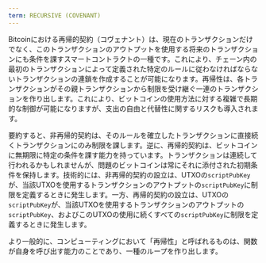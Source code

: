 ```yaml
---
term: RECURSIVE (COVENANT)
---
```


Bitcoinにおける再帰的契約（コヴェナント）は、現在のトランザクションだけでなく、このトランザクションのアウトプットを使用する将来のトランザクションにも条件を課すスマートコントラクトの一種です。これにより、チェーン内の最初のトランザクションによって定義された特定のルールに従わなければならないトランザクションの連鎖を作成することが可能になります。再帰性は、各トランザクションがその親トランザクションから制限を受け継ぐ一連のトランザクションを作り出します。これにより、ビットコインの使用方法に対する複雑で長期的な制御が可能になりますが、支出の自由と代替性に関するリスクも導入されます。

要約すると、非再帰的契約は、そのルールを確立したトランザクションに直接続くトランザクションにのみ制限を課します。逆に、再帰的契約は、ビットコインに無期限に特定の条件を課す能力を持っています。トランザクションは連続して行われるかもしれませんが、問題のビットコインは常にそれに添付された初期条件を保持します。技術的には、非再帰的契約の設立は、UTXOの`scriptPubKey`が、当該UTXOを使用するトランザクションのアウトプットの`scriptPubKey`に制限を定義するときに発生します。一方、再帰的契約の設立は、UTXOの`scriptPubKey`が、当該UTXOを使用するトランザクションのアウトプットの`scriptPubKey`、およびこのUTXOの使用に続くすべての`scriptPubKey`に制限を定義するときに発生します。

より一般的に、コンピューティングにおいて「再帰性」と呼ばれるものは、関数が自身を呼び出す能力のことであり、一種のループを作り出します。